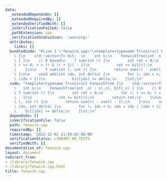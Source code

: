 ```yaml
---
data:
  _extendedDependsOn: []
  _extendedRequiredBy: []
  _extendedVerifiedWith: []
  _isVerificationFailed: false
  _pathExtension: cpp
  _verificationStatusIcon: ':warning:'
  attributes:
    links: []
  bundledCode: "#line 1 \"fenwick.cpp\"\ntemplate<typename T>\nstruct FenwickTree\
    \ {\n    std::vector<T> bit;  \n    int n;\n    FenwickTree(int _n) : n(_n), bit(_n)\
    \ { }\n    // 0 based\n    T sum(int r) {\n        int ret = 0;\n        for (;\
    \ r >= 0; r = (r & (r + 1)) - 1)\n            ret += bit[r];\n        return ret;\n\
    \    }\n\n    T sum(int l, int r) {\n        return sum(r) - sum(l - 1);\n   \
    \ }\n\n    void add(int idx, int delta) {\n        for (; idx < n; idx = idx |\
    \ (idx + 1))\n            bit[idx] += delta;\n    }\n};\n"
  code: "template<typename T>\nstruct FenwickTree {\n    std::vector<T> bit;  \n \
    \   int n;\n    FenwickTree(int _n) : n(_n), bit(_n) { }\n    // 0 based\n   \
    \ T sum(int r) {\n        int ret = 0;\n        for (; r >= 0; r = (r & (r + 1))\
    \ - 1)\n            ret += bit[r];\n        return ret;\n    }\n\n    T sum(int\
    \ l, int r) {\n        return sum(r) - sum(l - 1);\n    }\n\n    void add(int\
    \ idx, int delta) {\n        for (; idx < n; idx = idx | (idx + 1))\n        \
    \    bit[idx] += delta;\n    }\n};\n"
  dependsOn: []
  isVerificationFile: false
  path: fenwick.cpp
  requiredBy: []
  timestamp: '2022-12-02 21:58:02-08:00'
  verificationStatus: LIBRARY_NO_TESTS
  verifiedWith: []
documentation_of: fenwick.cpp
layout: document
redirect_from:
- /library/fenwick.cpp
- /library/fenwick.cpp.html
title: fenwick.cpp
---
```

